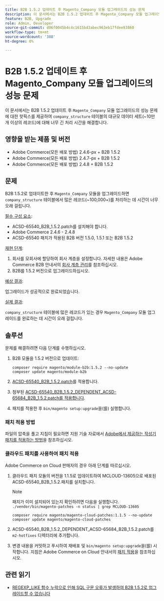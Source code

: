```yaml
---
title: B2B 1.5.2 업데이트 후 Magento_Company 모듈 업그레이드의 성능 문제
description: 이 문서에서는 B2B 1.5.2 업데이트 후 Magento_Company 모듈 업그레이드의 성능 문제에 대한 핫픽스를 제공하여 company_structure 테이블의 대규모 데이터 세트에 대해 지나치게 긴 처리 시간을 해결합니다.
feature: B2B, Upgrade
role: Admin, Developer
source-git-commit: d06f0045b4c4c1615bd3abec963eb17fdee93860
workflow-type: tm+mt
source-wordcount: '388'
ht-degree: 0%

---
```


# B2B 1.5.2 업데이트 후 Magento_Company 모듈 업그레이드의 성능 문제

이 문서에서는 B2B 1.5.2 업데이트 후 `Magento_Company` 모듈 업그레이드의 성능 문제에 대한 핫픽스를 제공하여 `company_structure` 테이블의 대규모 데이터 세트(~10만 개 이상의 레코드)에 대해 너무 긴 처리 시간을 해결합니다.

## 영향을 받는 제품 및 버전

* Adobe Commerce(모든 배포 방법) 2.4.6-px + B2B 1.5.2
* Adobe Commerce(모든 배포 방법) 2.4.7-px + B2B 1.5.2
* Adobe Commerce(모든 배포 방법) 2.4.8 + B2B 1.5.2

## 문제

B2B 1.5.2로 업데이트한 후 `Magento_Company` 모듈을 업그레이드하면 `company_structure` 테이블에서 많은 레코드(~100,000+)를 처리하는 데 시간이 너무 오래 걸립니다.

<u>필수 구성 요소</u>:

* ACSD-65540_B2B_1.5.2.patch를 설치해야 합니다.
* Adobe Commerce 2.4.6 - 2.4.8
* ACSD-65540 패치가 적용된 B2B 버전 1.5.0, 1.5.1 또는 B2B 1.5.2

<u>재현 단계</u>:

1. 회사를 모회사에 할당하여 회사 계층을 설정합니다. 자세한 내용은 Adobe Commerce B2B 안내서의 [회사 계층 관리](https://experienceleague.adobe.com/ko/docs/commerce-admin/b2b/company-management/manage-company-hierarchy)를 참조하십시오.
1. B2B를 1.5.2 버전으로 업그레이드하십시오.

<u>예상 결과</u>:

업그레이드가 성공적으로 완료되었습니다.

<u>실제 결과</u>:

`company_structure` 테이블에 많은 레코드가 있는 경우 `Magento_Company` 모듈 업그레이드를 완료하는 데 시간이 오래 걸립니다.

## 솔루션

문제를 해결하려면 다음 단계를 수행하십시오.

1. B2B 모듈을 1.5.2 버전으로 업데이트:

   ```
   composer require magento/module-b2b:1.5.2 --no-update
   composer update magento/module-b2b
   ```

1. [ACSD-65540_B2B_1.5.2.patch](/help/troubleshooting/installation-and-upgrade/assets/ACSD-65540_B2B_1.5.2.zip)를 적용합니다.

1. 첨부된 [ACSD-65540_B2B_1.5.2_DEPENDENT_ACSD-65684_B2B_1.5.2.patch를 적용합니다](/help/troubleshooting/installation-and-upgrade/assets/ACSD-65540_B2B_1.5.2_DEPENDENT_ACSD-65684_B2B_1.5.2.patch.zip).
1. 패치를 적용한 후 `bin/magento setup:upgrade`을(를) 실행합니다.

### 패치 적용 방법

파일의 압축을 풀고 지침이 필요하면 지원 기술 자료에서 [Adobe에서 제공하는 작성기 패치를 적용하는 방법](https://experienceleague.adobe.com/ko/docs/commerce-knowledge-base/kb/how-to/how-to-apply-a-composer-patch-provided-by-magento)을 참조하십시오.

### 클라우드 패치를 사용하여 패치 적용

Adobe Commerce on Cloud 판매자의 경우 아래 단계를 따르십시오.

1. 클라우드 패치 모듈의 버전을 1.1.5로 업데이트하여 MCLOUD-13605으로 배포된 ACSD-65540_B2B_1.5.2.패치를 설치합니다.

   >[!NOTE]
   >
   >패치가 이미 설치되어 있는지 확인하려면 다음을 실행합니다.
   > `./vendor/bin/magento-patches -n status | grep MCLOUD-13605`

   ```
   composer require magento/magento-cloud-patches:1.1.5 --no-update
   composer update magento/magento-cloud-patches
   ```

1. ACSD-65540_B2B_1.5.2_DEPENDENT_ACSD-65684_B2B_1.5.2.patch를 `m2-hotfixes` 디렉터리에 추가합니다.
1. 변경 내용을 커밋하고 푸시하여 재배포 및 `bin/magento setup:upgrade`을(를) 시작합니다. 지침은 Adobe Commerce on Cloud 안내서의 [패치 적용](https://experienceleague.adobe.com/ko/docs/commerce-on-cloud/user-guide/develop/upgrade/apply-patches)을 참조하십시오.

## 관련 읽기

* [REGEXP_LIKE 함수 누락으로 인해 SQL 구문 오류가 발생하여 B2B 1.5.2로 업그레이드할 수 없습니다](https://experienceleague.adobe.com/ko/docs/commerce-knowledge-base/kb/troubleshooting/installation-and-upgrade/sql-syntax-error-due-to-missing-regexp-like-function)
